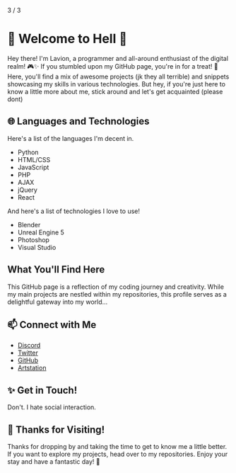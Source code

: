 
3 / 3

<h1>👋 Welcome to Hell 🌟</h1>

<p>Hey there! I'm Lavion, a programmer and all-around enthusiast of the digital realm! 🎮✨ If you stumbled upon my GitHub page, you're in for a treat! 🍬 Here, you'll find a mix of awesome projects (jk they all terrible) and snippets showcasing my skills in various technologies. But hey, if you're just here to know a little more about me, stick around and let's get acquainted (please dont)</p>

<h2>🌐 Languages and Technologies</h2>
<p>Here's a list of the languages I'm decent in.</p>

<ul>
    <li>Python</li>
    <li>HTML/CSS</li>
    <li>JavaScript</li>
    <li>PHP</li>
    <li>AJAX</li>
    <li>jQuery</li>
    <li>React </li>
</ul>

<p>And here's a list of technologies I love to use!</p>
<ul>
    <li>Blender</li>
    <li>Unreal Engine 5</li>
    <li>Photoshop</li>
    <li>Visual Studio</li>
</ul>

<h2>What You'll Find Here</h2>
<p>This GitHub page is a reflection of my coding journey and creativity. While my main projects are nestled within my repositories, this profile serves as a delightful gateway into my world...</p>

<h2>📫 Connect with Me</h2>
<ul>
  <li><a href="https://discord.gg/z5cy6nU">Discord</a></li>
  <li><a href="https://twitter.com/lavion6191">Twitter</a></li>
  <li><a href="https://github.com/lavion6191">GitHub</a></li>
  <li><a href="https://www.artstation.com/lavion6191/profile">Artstation</a></li>
</ul>

<h2>✨ Get in Touch!</h2>
<p>Don't. I hate social interaction.</p>

<h2>🌈 Thanks for Visiting!</h2>
<p>Thanks for dropping by and taking the time to get to know me a little better. If you want to explore my projects, head over to my repositories. Enjoy your stay and have a fantastic day! 🎉</p>
